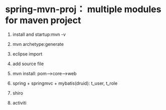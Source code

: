 # spring-mvn-proj： multiple modules for maven project

1) install and startup:mvn -v
2) mvn archetype:generate
3) eclipse import
4) add source file
5) mvn install: pom-->core-->web

1) spring + springmvc + mybatis(druid): t_user, t_role
2) shiro
3) activiti
